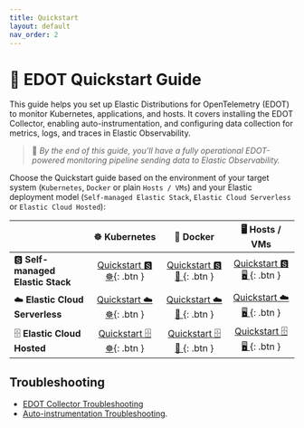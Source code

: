 ```yaml
---
title: Quickstart
layout: default
nav_order: 2
---
```


# 🚀 EDOT Quickstart Guide

This guide helps you set up Elastic Distributions for OpenTelemetry (EDOT) to monitor Kubernetes, applications, and hosts. It covers installing the EDOT Collector, enabling auto-instrumentation, and configuring data collection for metrics, logs, and traces in Elastic Observability. 

> 🏁 *By the end of this guide, you’ll have a fully operational EDOT-powered monitoring pipeline sending data to Elastic Observability.*

Choose the Quickstart guide based on the environment of your target system (`Kubernetes`, `Docker` or plain `Hosts / VMs`) and your Elastic deployment model (`Self-managed Elastic Stack`, `Elastic Cloud Serverless` or `Elastic Cloud Hosted`):

|                                    | ☸️ **Kubernetes**            | 🐳 **Docker**                 | 🖥 **Hosts / VMs**           |
|------------------------------------|:---------------------------:|:-----------------------------:|:---------------------------:|
| 🆂 **Self-managed Elastic Stack**  | [Quickstart 🆂 ☸️]{: .btn }   | [Quickstart 🆂 🐳 ]{: .btn }  | [Quickstart 🆂 🖥 ]{: .btn } |
| ☁️ **Elastic Cloud Serverless**     | [Quickstart ☁️ ☸️]{: .btn }   | [Quickstart ☁️ 🐳 ]{: .btn }   | [Quickstart ☁️ 🖥 ]{: .btn }  |
| 🗄️ **Elastic Cloud Hosted**        | [Quickstart 🗄️ ☸️]{: .btn }   | [Quickstart 🗄️ 🐳 ]{: .btn }  | [Quickstart 🗄️ 🖥 ]{: .btn } |

## Troubleshooting
- [EDOT Collector Troubleshooting](_edot-collector/edot-collector-troubleshoot.md)
- [Auto-instrumentation Troubleshooting](_kubernetes/operator/troubleshoot-auto-instrumentation.md).


[Quickstart 🆂 ☸️]: ./self-managed/k8s
[Quickstart ☁️ ☸️]: ./serverless/k8s
[Quickstart 🗄️ ☸️]: ./ech/k8s
[Quickstart 🆂 🐳 ]: ./self-managed/docker
[Quickstart ☁️ 🐳 ]: ./serverless/docker
[Quickstart 🗄️ 🐳 ]: ./ech/docker
[Quickstart 🆂 🖥 ]: ./self-managed/hosts_vms
[Quickstart ☁️ 🖥 ]: ./serverless/hosts_vms
[Quickstart 🗄️ 🖥 ]: ./ech/hosts_vms